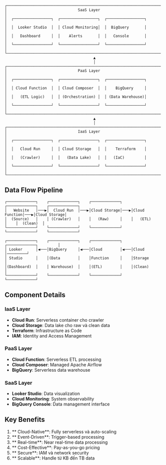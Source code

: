 <!-- Kiến trúc Cloud-Native ETL Pipeline -->

<!-- Sơ đồ kiến trúc tổng thể -->

```
┌─────────────────────────────────────────────────────────────────────────────────┐
│                                SaaS Layer                                       │
│  ┌─────────────────┐  ┌─────────────────┐  ┌─────────────────┐                  │
│  │  Looker Studio  │  │ Cloud Monitoring│  │  BigQuery       │                  │
│  │   Dashboard     │  │    Alerts       │  │   Console       │                  │
│  └─────────────────┘  └─────────────────┘  └─────────────────┘                  │
└─────────────────────────────────────────────────────────────────────────────────┘
                                        ▲
                                        │
┌─────────────────────────────────────────────────────────────────────────────────┐
│                                PaaS Layer                                       │
│  ┌─────────────────┐  ┌─────────────────┐  ┌─────────────────┐                  │
│  │ Cloud Function  │  │ Cloud Composer  │  │    BigQuery     │                  │
│  │   (ETL Logic)   │  │ (Orchestration) │  │ (Data Warehouse)│                  │
│  └─────────────────┘  └─────────────────┘  └─────────────────┘                  │
└─────────────────────────────────────────────────────────────────────────────────┘
                                        ▲
                                        │
┌─────────────────────────────────────────────────────────────────────────────────┐
│                                IaaS Layer                                       │
│  ┌─────────────────┐  ┌─────────────────┐  ┌─────────────────┐                  │
│  │   Cloud Run     │  │ Cloud Storage   │  │    Terraform    │                  │
│  │   (Crawler)     │  │   (Data Lake)   │  │   (IaC)         │                  │
│  └─────────────────┘  └─────────────────┘  └─────────────────┘                  │
└─────────────────────────────────────────────────────────────────────────────────┘
```

##  Data Flow Pipeline

```
┌─────────────┐    ┌─────────────┐    ┌─────────────┐    ┌─────────────┐    ┌─────────────┐
│   Website   │───▶│  Cloud Run  │───▶│Cloud Storage│───▶│Cloud Function│───▶│Cloud Storage│
│  (Source)   │    │ (Crawler)   │    │   (Raw)     │    │   (ETL)     │    │  (Clean)  │
└─────────────┘    └─────────────┘    └─────────────┘    └─────────────┘    └─────────────┘
                                                                                
┌─────────────┐    ┌─────────────┐    ┌─────────────┐    ┌─────────────┐         │
│ Looker      │◀───│BigQuery     │◀───│Cloud        │◀───│Cloud        │─────────┘
│ Studio      │    │(Data        │    │Function     │    │Storage      │
│(Dashboard)  │    │ Warehouse)  │    │(ETL)        │    │(Clean)      │
└─────────────┘    └─────────────┘    └─────────────┘    └─────────────┘
```

##  Component Details

###  IaaS Layer
- **Cloud Run**: Serverless container cho crawler
- **Cloud Storage**: Data lake cho raw và clean data
- **Terraform**: Infrastructure as Code
- **IAM**: Identity and Access Management

###  PaaS Layer  
- **Cloud Function**: Serverless ETL processing
- **Cloud Composer**: Managed Apache Airflow
- **BigQuery**: Serverless data warehouse

###  SaaS Layer
- **Looker Studio**: Data visualization
- **Cloud Monitoring**: System observability
- **BigQuery Console**: Data management interface

##  Key Benefits

1. ** Cloud-Native**: Fully serverless và auto-scaling
2. ** Event-Driven**: Trigger-based processing
3. ** Real-time**: Near real-time data processing
4. ** Cost-Effective**: Pay-as-you-go pricing
5. ** Secure**: IAM và network security
6. ** Scalable**: Handle từ KB đến TB data

